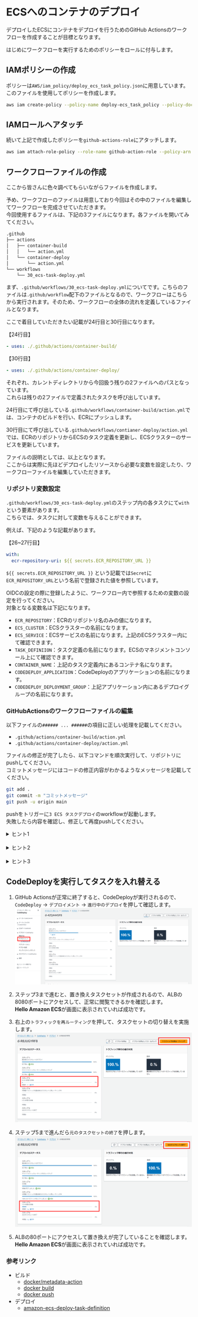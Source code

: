 # ECSへのコンテナのデプロイ

デプロイしたECSにコンテナをデプロイを行うためのGitHub Actionsのワークフローを作成することが目標となります。

はじめにワークフローを実行するためのポリシーをロールに付与します。

## IAMポリシーの作成

ポリシーは`AWS/iam_policy/deploy_ecs_task_policy.json`に用意しています。
このファイルを使用してポリシーを作成します。

```bash
aws iam create-policy --policy-name deploy-ecs_task_policy --policy-document file://AWS/iam_policy/deploy_ecs_task_policy.json
```

## IAMロールへアタッチ

続いて上記で作成したポリシーを`github-actions-role`にアタッチします。

```bash
aws iam attach-role-policy --role-name github-action-role --policy-arn arn:aws:iam::${AWS_ID}:policy/deploy_ecs_task_policy
```

## ワークフローファイルの作成

ここから皆さんに色々調べてもらいながらファイルを作成します。

予め、ワークフローのファイルは用意しており今回はその中のファイルを編集してワークフローを完成させていただきます。  
今回使用するファイルは、下記の3ファイルになります。各ファイルを開いてみてください。  

```text
.github
├── actions
│   ├── container-build
│   │   └── action.yml
│   └── container-deploy
│       └── action.yml
└── workflows
    └── 30_ecs-task-deploy.yml
```

まず、`.github/workflows/30_ecs-task-deploy.yml`についてです。こちらのファイルは`.github/workflow`配下のファイルとなるので、ワークフローはこちらから実行されます。そのため、ワークフローの全体の流れを定義しているファイルとなります。  

ここで着目していただきたい記載が24行目と30行目になります。

【24行目】

```yaml
- uses: ./.github/actions/container-build/
```

【30行目】

```yaml
- uses: ./.github/actions/container-deploy/
```

それぞれ、カレントディレクトリから今回扱う残りの2ファイルへのパスとなっています。  
これらは残りの2ファイルで定義されたタスクを呼び出しています。

24行目にて呼び出している`.github/workflows/container-build/action.yml`では、コンテナのビルドを行い、ECRにプッシュします。

30行目にて呼び出している`.github/workflows/contianer-deploy/action.yml`では、ECRのリポジトリからECSのタスク定義を更新し、ECSクラスターのサービスを更新しています。

ファイルの説明としては、以上となります。  
ここからは実際に先ほどデプロイしたリソースから必要な変数を設定したり、ワークフローファイルを編集していただきます。

### リポジトリ変数設定

`.github/workflows/30_ecs-task-deploy.yml`のステップ内の各タスクにて`with`という要素があります。  
こちらでは、タスクに対して変数を与えることができます。

例えば、下記のような記載があります。

【26~27行目】

```yaml
with:
  ecr-repository-uri: ${{ secrets.ECR_REPOSITORY_URL }}
```

`${{ secrets.ECR_REPOSITORY_URL }}` という記載では`Secret`に`ECR_REPOSITORY_URL`という名前で登録された値を参照しています。

OIDCの設定の際に登録したように、ワークフロー内で参照するための変数の設定を行ってください。  
対象となる変数名は下記になります。

- `ECR_REPOSITORY`：ECRのリポジトリ名のみの値になります。
- `ECS_CLUSTER`：ECSクラスターの名前になります。
- `ECS_SERVICE`：ECSサービスの名前になります。上記のECSクラスター内にて確認できます。
- `TASK_DEFINIION`：タスク定義の名前になります。ECSのマネジメントコンソール上にて確認できます。
- `CONTAINER_NAME`：上記のタスク定義内にあるコンテナ名になります。
- `CODEDEPLOY_APPLICATION`：CodeDeployのアプリケーションの名前になります。
- `CODEDEPLOY_DEPLOYMENT_GROUP`：上記アプリケーション内にあるデプロイグループの名前になります。

### GitHubActionsのワークフローファイルの編集

以下ファイルの`###### ... ######`の項目に正しい処理を記載してください。  

- `.github/actions/container-build/action.yml`
- `.github/actions/container-deploy/action.yml`

ファイルの修正が完了したら、以下コマンドを順次実行して、リポジトリにpushしてください。  
コミットメッセージにはコードの修正内容がわかるようなメッセージを記載してください。  

```bash
git add .
git commit -m "コミットメッセージ"
git push -u origin main
```

pushをトリガーに`3 ECS タスクデプロイ`のworkflowが起動します。  
失敗したら内容を確認し、修正して再度pushしてください。

<details><summary>ヒント1</summary>

dockerのビルドコマンドは以下です。  
<dockerファイルのパス>と<タグ>をそれぞれ書き換えてください。
```
docker build -f <dockerファイルのパス> -t <タグ> .
```

</details>

<br>

<details><summary>ヒント2</summary>

dockerのプッシュコマンドは以下です。
<タグ>を書き換えてください。
```
docker push <タグ>
```

</details>

<br>

<details><summary>ヒント3</summary>

`.github/workflows/30_ecs-task-deploy.yml`の`container-image`のように、以前の処理で出力した内容を利用することができます。

</details>

## CodeDeployを実行してタスクを入れ替える

1. GitHub Actionsが正常に終了すると、CodeDeployが実行されるので、`CodeDeploy` -> `デプロイメント` -> `進行中のデプロイ`を押して確認します。  
![code_deploy_01](./img/code_deploy_01.png)

2. ステップ3まで進むと、置き換えタスクセットが作成されるので、ALBの8080ポートにアクセスして、正常に閲覧できるかを確認します。  
**Hello Amazon ECS**が画面に表示されていれば成功です。

3. 右上の`トラフィックを再ルーティング`を押して、タスクセットの切り替えを実施します。
![code_deploy_02](./img/code_deploy_02.png)

4. ステップ5まで進んだら`元のタスクセットの終了`を押します。
![code_deploy_03](./img/code_deploy_03.png)

5. ALBの80ポートにアクセスして置き換えが完了していることを確認します。  
**Hello Amazon ECS**が画面に表示されていれば成功です。

### 参考リンク

- ビルド
  - [docker/metadata-action](https://github.com/docker/metadata-action)
  - [docker build](https://docs.docker.jp/engine/reference/commandline/build.html)
  - [docker push](https://docs.docker.jp/engine/reference/commandline/push.html)
- デプロイ
  - [amazon-ecs-deploy-task-definition](https://github.com/aws-actions/amazon-ecs-deploy-task-definition)
